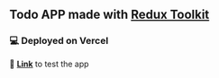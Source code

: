 ## Todo APP made with [Redux Toolkit](https://redux-toolkit.js.org/)
### :computer: Deployed on Vercel
:pencil: **[Link](https://todo-app-eight-green.vercel.app/)** to test the app 
